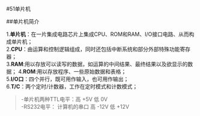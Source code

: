 #51单片机

##单片机简介

1.**单片机**：在一片集成电路芯片上集成CPU、ROM和RAM、I/O接口电路、从而构成单片机；  
2.**CPU**：由运算和控制逻辑组成，同时还包括中断系统和部分外部特殊功能寄存器；  
3.**RAM**:用以存放可以读写的数据，如运算的中间结果、最终结果以及欲显示的数据；
4.**ROM**:用以存放程序、一些原始数据和表格；  
5.**I/O口**：四个并行，既可用作输入，也可用作输出；  
6.**T/C**：两个定时/计数器，工作在定时模式和计数模式；  

>-单片机两种TTL电平：高 +5V     低 0V  
>-RS232电平： 计算机的串口  高 -12V   低 +12V

